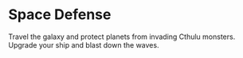 # Space Defense

Travel the galaxy and protect planets from invading Cthulu monsters. Upgrade your ship and blast down the waves.


